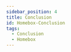 ```yaml
---
sidebar_position: 4
title: Conclusion
id: Homebox-Conclusion
tags:
  - Conclusion
  - Homebox
---
```

